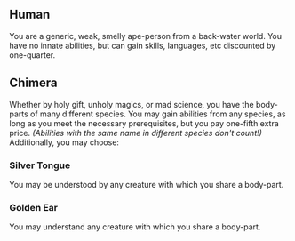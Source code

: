 ## Human
You are a generic, weak, smelly ape-person from a back-water world.
You have no innate abilities, but can gain skills, languages, etc
discounted by one-quarter.

## Chimera
Whether by holy gift, unholy magics, or mad science, you have the
body-parts of many different species.
You may gain abilities from any species, as long as you meet the necessary
prerequisites, but you pay one-fifth extra price.
_(Abilities with the same name in different species don't count!)_
Additionally, you may choose:

### Silver Tongue
You may be understood by any creature with which you share a body-part.

### Golden Ear
You may understand any creature with which you share a body-part.
